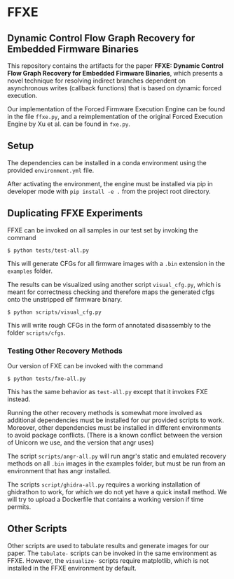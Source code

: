 # FFXE

## Dynamic Control Flow Graph Recovery for Embedded Firmware Binaries

This repository contains the artifacts for the paper **FFXE: Dynamic Control Flow Graph Recovery for Embedded Firmware Binaries**, which presents a novel technique for resolving indirect branches dependent on asynchronous writes (callback functions) that is based on dynamic forced execution.

Our implementation of the Forced Firmware Execution Engine can be found in the file `ffxe.py`, and a reimplementation of the original Forced Execution Engine by Xu et al. can be found in `fxe.py`. 

## Setup

The dependencies can be installed in a conda environment using the provided `environment.yml` file.

After activating the environment, the engine must be installed via pip in developer mode with `pip install -e .` from the project root directory. 

## Duplicating FFXE Experiments

FFXE can be invoked on all samples in our test set by invoking the command

```console
$ python tests/test-all.py
```
This will generate CFGs for all firmware images with a `.bin` extension in the `examples` folder.

The results can be visualized using another script `visual_cfg.py`, which is meant for correctness checking and therefore maps the generated cfgs onto the unstripped elf firmware binary.

```console
$ python scripts/visual_cfg.py
```
This will write rough CFGs in the form of annotated disassembly to the folder `scripts/cfgs`. 

### Testing Other Recovery Methods

Our version of FXE can be invoked with the command
```console
$ python tests/fxe-all.py
```
This has the same behavior as `test-all.py` except that it invokes FXE instead.

Running the other recovery methods is somewhat more involved as additional dependencies must be installed for our provided scripts to work. Moreover, other dependencies must be installed in different environments to avoid package conflicts. (There is a known conflict between the version of Unicorn we use, and the version that angr uses)

The script `scripts/angr-all.py` will run angr's static and emulated recovery methods on all `.bin` images in the examples folder, but must be run from an environment that has angr installed.

The scripts `script/ghidra-all.py` requires a working installation of ghidrathon to work, for which we do not yet have a quick install method. We will try to upload a Dockerfile that contains a working version if time permits.

## Other Scripts

Other scripts are used to tabulate results and generate images for our paper. The `tabulate-` scripts can be invoked in the same environment as FFXE. However, the `visualize-` scripts require matplotlib, which is not installed in the FFXE environment by default.
